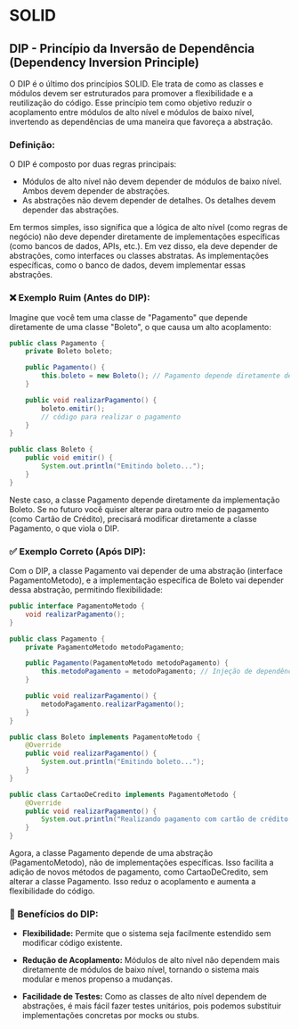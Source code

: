 # SOLID

## DIP - Princípio da Inversão de Dependência (Dependency Inversion Principle)

O DIP é o último dos princípios SOLID. Ele trata de como as classes e módulos devem ser estruturados para promover a 
flexibilidade e a reutilização do código. Esse princípio tem como objetivo reduzir o acoplamento entre módulos de alto 
nível e módulos de baixo nível, invertendo as dependências de uma maneira que favoreça a abstração.

### Definição:

O DIP é composto por duas regras principais:

- Módulos de alto nível não devem depender de módulos de baixo nível. Ambos devem depender de abstrações.
- As abstrações não devem depender de detalhes. Os detalhes devem depender das abstrações.

Em termos simples, isso significa que a lógica de alto nível (como regras de negócio) não deve depender diretamente de 
implementações específicas (como bancos de dados, APIs, etc.). Em vez disso, ela deve depender de abstrações, como 
interfaces ou classes abstratas. As implementações específicas, como o banco de dados, devem implementar essas abstrações.

### ❌ Exemplo Ruim (Antes do DIP):

Imagine que você tem uma classe de "Pagamento" que depende diretamente de uma classe "Boleto", o que causa um alto acoplamento:

```java
public class Pagamento {
    private Boleto boleto;

    public Pagamento() {
        this.boleto = new Boleto(); // Pagamento depende diretamente de Boleto
    }

    public void realizarPagamento() {
        boleto.emitir();
        // código para realizar o pagamento
    }
}

public class Boleto {
    public void emitir() {
        System.out.println("Emitindo boleto...");
    }
}
```

Neste caso, a classe Pagamento depende diretamente da implementação Boleto. Se no futuro você quiser alterar para outro 
meio de pagamento (como Cartão de Crédito), precisará modificar diretamente a classe Pagamento, o que viola o DIP.

### ✅ Exemplo Correto (Após DIP):

Com o DIP, a classe Pagamento vai depender de uma abstração (interface PagamentoMetodo), e a implementação específica 
de Boleto vai depender dessa abstração, permitindo flexibilidade:

```java
public interface PagamentoMetodo {
    void realizarPagamento();
}

public class Pagamento {
    private PagamentoMetodo metodoPagamento;

    public Pagamento(PagamentoMetodo metodoPagamento) {
        this.metodoPagamento = metodoPagamento; // Injeção de dependência
    }

    public void realizarPagamento() {
        metodoPagamento.realizarPagamento();
    }
}

public class Boleto implements PagamentoMetodo {
    @Override
    public void realizarPagamento() {
        System.out.println("Emitindo boleto...");
    }
}

public class CartaoDeCredito implements PagamentoMetodo {
    @Override
    public void realizarPagamento() {
        System.out.println("Realizando pagamento com cartão de crédito...");
    }
}
```

Agora, a classe Pagamento depende de uma abstração (PagamentoMetodo), não de implementações específicas. Isso facilita 
a adição de novos métodos de pagamento, como CartaoDeCredito, sem alterar a classe Pagamento. Isso reduz o acoplamento
e aumenta a flexibilidade do código.

### 🎯 Benefícios do DIP:

- **Flexibilidade:** Permite que o sistema seja facilmente estendido sem modificar código existente.

- **Redução de Acoplamento:** Módulos de alto nível não dependem mais diretamente de módulos de baixo nível, tornando 
o sistema mais modular e menos propenso a mudanças.

- **Facilidade de Testes:** Como as classes de alto nível dependem de abstrações, é mais fácil fazer testes unitários, 
pois podemos substituir implementações concretas por mocks ou stubs.
